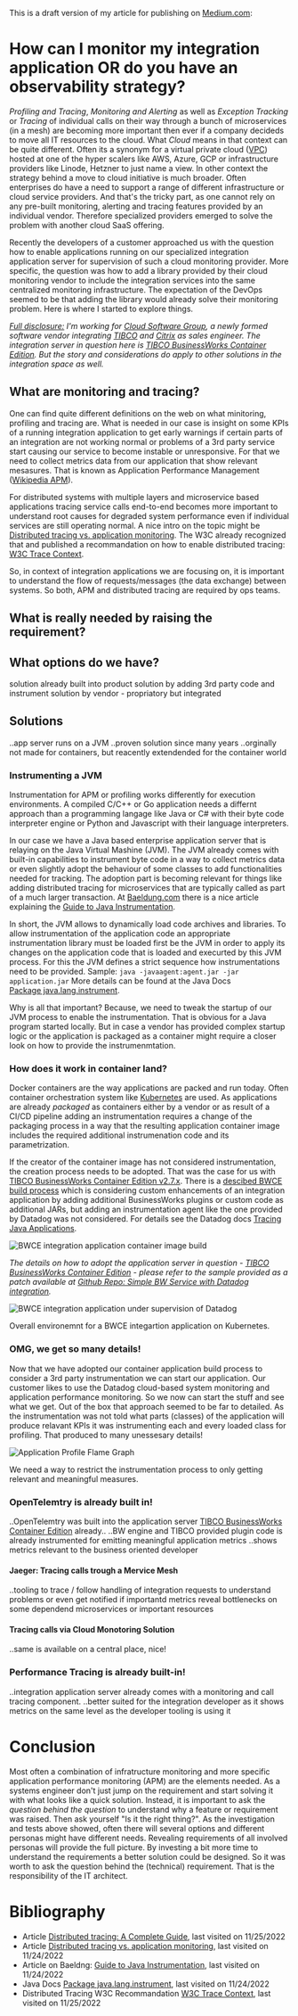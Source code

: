 This is a draft version of my article for publishing on [Medium.com](https://medium.com):

# How can I monitor my integration application OR do you have an observability strategy?

*Profiling and Tracing*, *Monitoring and Alerting* as well as *Exception Tracking* or *Tracing* of individual calls on their way through a bunch of microservices (in a mesh) are becoming more important then ever if a company decideds to move all IT resources to the cloud. What *Cloud* means in that context can be quite different. Often its a synonym for a virtual private cloud ([VPC](https://en.wikipedia.org/wiki/Virtual_private_cloud)) hosted at one of the hyper scalers like AWS, Azure, GCP or infrastructure providers like Linode, Hetzner to just name a view. In other context the strategy behind a move to cloud initiative is much broader. Often enterprises do have a need to support a range of different infrastructure or cloud service providers. And that's the tricky part, as one cannot rely on any pre-built monitoring, alerting and tracing features provided by an individual vendor. Therefore specialized providers emerged to solve the problem with another cloud SaaS offering.

Recently the developers of a customer approached us with the question how to enable applications running on our specialized integration application server for supervision of such a cloud monitoring provider. More specific, the question was how to add a library provided by their cloud monitoring vendor to include the integration services into the same centralized monitoring infrastructure. The expectation of the DevOps seemed to be that adding the library would already solve their monitoring problem. Here is where I started to explore things.

<u>*Full disclosure:*</u> *I'm working for [Cloud Software Group](https://www.cloud.com/), a newly formed software vendor integrating [TIBCO](https://www.tibco.com/) and [Citrix](https://www.citrix.com/) as sales engineer. The integration server in question here is [TIBCO BusinessWorks Container Edition](https://www.tibco.com/resources/datasheet/tibco-businessworks-container-edition). But the story and considerations do apply to other solutions in the integration space as well.*

## What are monitoring and tracing?

One can find quite different definitions on the web on what minitoring, profiling and tracing are. What is needed in our case is insight on some KPIs of a running integration application to get early warnings if certain parts of an integration are not working normal or problems of a 3rd party service start causing our service to become instable or unresponsive. For that we need to collect metrics data from our application that show relevant mesasures. That is known as Application Performance Management ([Wikipedia APM](https://en.wikipedia.org/wiki/Application_performance_management)).

For distributed systems with multiple layers and microservice based applications tracing service calls end-to-end becomes more important to understand root causes for degraded system performance even if individual services are still operating normal. A nice intro on the topic might be [Distributed tracing vs. application monitoring](https://www.sumologic.com/blog/distributed-tracing-vs-application-monitoring/). The W3C already recognized that and published a recommandation on how to enable distributed tracing: [W3C Trace Context](https://www.w3.org/TR/trace-context/).

So, in context of integration applications we are focusing on, it is important to understand the flow of requests/messages (the data exchange) between systems. So both, APM and distributed tracing are required by ops teams.

## What is really needed by raising the requirement?


## What options do we have?

solution already built into product
solution by adding 3rd party code and instrument
solution by vendor - propriatory but integrated

## Solutions

..app server runs on a JVM
..proven solution since many years
..orginally not made for containers, but reacently extendended for the container world

### Instrumenting a JVM

Instrumentation for APM or profiling works differently for execution environments. A compiled C/C++ or Go application needs a differnt approach than a programming langage like Java or C# with their byte code interpreter engine or Python and Javascript with their language interpreters.

In our case we have a Java based enterprise application server that is relaying on the Java Virtual Mashine (JVM). The JVM already comes with built-in capabilities to instrument byte code in a way to collect metrics data or even slightly adopt the behaviour of some classes to add functionalities needed for tracking. The adoption part is becoming relevant for things like adding distributed tracing for microservices that are typically called as part of a much larger transaction. At [Baeldung.com](https://www.baeldung.com) there is a nice article explaining the [Guide to Java Instrumentation](https://www.baeldung.com/java-instrumentationumentation).

In short, the JVM allows to dynamically load code archives and libraries. To allow instrumentation of the application code an appropriate instrumentation library must be loaded first be the JVM in order to apply its changes on the application code that is loaded and execurted by this JVM process. For this the JVM defines a strict sequence how instrumentations need to be provided. Sample: `java -javaagent:agent.jar -jar application.jar` More details can be found at the Java Docs [Package java.lang.instrument](https://docs.oracle.com/en/java/javase/14/docs/api/java.instrument/java/lang/instrument/package-summary.html).

Why is all that important? Because, we need to tweak the startup of our JVM process to enable the instrumentation. That is obvious for a Java program started locally. But in case a vendor has provided complex startup logic or the application is packaged as a container might require a closer look on how to provide the instrumenmtation.

### How does it work in container land?

Docker containers are the way applications are packed and run today. Often container orchestration system like [Kubernetes](https://kubernetes.io/) are used. As applications are already *packaged* as containers either by a vendor or as result of a CI/CD pipeline adding an instrumentation requires a change of the packaging process in a way that the resulting application container image includes the required additional instrumenation code and its parametrization.

If the creator of the container image has not considered instrumentation, the creation process needs to be adopted. That was the case for us with [TIBCO BusinessWorks Container Edition v2.7.x](). There is a [descibed BWCE build process]() which is considering custom enhancements of an integration application by adding additional BusinessWorks plugins or custom code as additional JARs, but adding an instrumentation agent like the one provided by Datadog was not considered. For details see the Datadog docs [Tracing Java Applications](https://docs.datadoghq.com/tracing/trace_collection/dd_libraries/java/?tab=containers).

![BWCE integration application container image build](../pictures/DD-BWCE-Integration-BuildTime.png)

*The details on how to adopt the application server in question - [TIBCO BusinessWorks Container Edition](https://docs.tibco.com/products/tibco-activematrix-businessworks) - please refer to the sample provided as a patch available at [Github Repo: Simple BW Service with Datadog integration](https://github.com/rkiesi/simple-bwserver-for-dd).*

![BWCE integration application under supervision of Datadog](../pictures/DD-BWCE-Integration-Runtime.png)

Overall environemnt for a BWCE integartion application on Kubernetes. 

### OMG, we get so many details!

Now that we have adopted our container application build process to consider a 3rd party instrumentation we can start our application. Our customer likes to use the Datadog cloud-based system monitoring and application performance monitoring. So we now can start the stuff and see what we get. Out of the box that approach seemed to be far to detailed. As the instrumentation was not told what parts (classes) of the application will produce relavant KPIs it was instrumenting each and every loaded class for profiling. That produced to many unessesary details!

![Application Profile Flame Graph](../pictures/DD-Demo_BWCE-Sample-App_Profiling.png)

We need a way to restrict the instrumentation process to only getting relevant and meaningful measures.

### OpenTelemtry is already built in!

..OpenTelemtry was built into the application server [TIBCO BusinessWorks Container Edition]() already..
  ..BW engine and TIBCO provided plugin code is already instrumented for emitting meaningful application metrics
..shows metrics relevant to the business oriented developer

#### Jaeger: Tracing calls trough a Mervice Mesh

..tooling to trace / follow handling of integration requests to understand problems or even get notified if importantd metrics reveal bottlenecks on some dependend microservices or important resources

#### Tracing calls via Cloud Monotoring Solution

..same is available on a central place, nice!


### Performance Tracing is already built-in!

..integration application server already comes with a monitoring and call tracing component.
..better suited for the integration developer as it shows metrics on the same level as the developer tooling is using it


# Conclusion

Most often a combination of infratructure monitoring and more specific application performance monitoring (APM) are the elements needed. As a systems engineer don't just jump on the requirement and start solving it with what looks like a quick solution. Instead, it is important to ask the *question behind the question* to understand why a feature or requirement was raised. Then ask yourself "Is it the right thing?". As the investigation and tests above showed, often there will several options and different personas might have different needs. Revealing requirements of all involved personas will provide the full picture. By investing a bit more time to understand the requirements a better solution could be designed. So it was worth to ask the question behind the (technical) requirement. That is the responsibility of the IT architect.


# Bibliography

* Article [Distributed tracing: A Complete Guide](https://lightstep.com/distributed-tracing), last visited on 11/25/2022
* Article [Distributed tracing vs. application monitoring](https://www.sumologic.com/blog/distributed-tracing-vs-application-monitoring/), last visited on 11/24/2022
* Article on Baeldng: [Guide to Java Instrumentation](https://www.baeldung.com/java-instrumentationumentation), last visited on 11/24/2022
* Java Docs [Package java.lang.instrument](https://docs.oracle.com/en/java/javase/14/docs/api/java.instrument/java/lang/instrument/package-summary.html), last visited on 11/24/2022
* Distributed Tracing W3C Recommandation [W3C Trace Context](https://www.w3.org/TR/trace-context/), last visited on 11/25/2022
